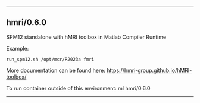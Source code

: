 
----------------------------------
## hmri/0.6.0 ##
SPM12 standalone with hMRI toolbox in Matlab Compiler Runtime

Example:
```
run_spm12.sh /opt/mcr/R2023a fmri
```

More documentation can be found here: https://hmri-group.github.io/hMRI-toolbox/

To run container outside of this environment: ml hmri/0.6.0

----------------------------------
